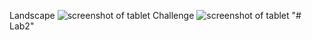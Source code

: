 Landscape
![screenshot of tablet](tabP.png)
Challenge
![screenshot of tablet](challenge.png)
"# Lab2" 
